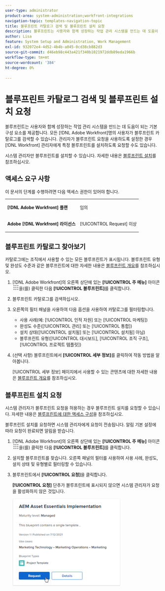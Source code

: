 ```yaml
---
user-type: administrator
product-area: system-administration;workfront-integrations
navigation-topic: templates-navigation-topic
title: 블루프린트 카탈로그 검색 및 블루프린트 설치 요청
description: 블루프린트는 사용자와 함께 성장하는 작업 관리 시스템을 만드는 데 도움이 되는 기본 구성 요소를 제공합니다. 모든 [!DNL Adobe Workfront] 사용자는 블루프린트 카탈로그를 검색할 수 있습니다. 관리자가 블루프린트 요청을 활성화한 경우  [!DNL Workfront] 관리자가 특정 블루프린트를 설치하도록 요청할 수도 있습니다.
author: Lisa
feature: System Setup and Administration, Work Management
exl-id: 932072e4-4d52-4b4b-a045-0cd38cb882d3
source-git-commit: d46eb98c443a421f340b1021972ddb89eda1966b
workflow-type: tm+mt
source-wordcount: '384'
ht-degree: 0%

---
```


# 블루프린트 카탈로그 검색 및 블루프린트 설치 요청

블루프린트는 사용자와 함께 성장하는 작업 관리 시스템을 만드는 데 도움이 되는 기본 구성 요소를 제공합니다. 모든 [!DNL Adobe Workfront]명의 사용자가 블루프린트 카탈로그를 검색할 수 있습니다. 관리자가 블루프린트 요청을 사용하도록 설정한 경우 [!DNL Workfront] 관리자에게 특정 블루프린트를 설치하도록 요청할 수도 있습니다.

시스템 관리자만 블루프린트를 설치할 수 있습니다. 자세한 내용은 [블루프린트 설치](../../administration-and-setup/blueprints/blueprints-install.md)를 참조하십시오.

## 액세스 요구 사항

이 문서의 단계를 수행하려면 다음 액세스 권한이 있어야 합니다.

<table style="table-layout:auto"> 
 <col> 
 <col> 
 <tbody> 
  <tr> 
   <td role="rowheader"><strong>[!DNL Adobe Workfront] 플랜</strong></td> 
   <td> <p> 임의</p> </td> 
  </tr> 
  <tr> 
   <td role="rowheader"><strong>Adobe [!DNL Workfront] 라이선스</strong></td> 
   <td> <p>[!UICONTROL Request] 이상</p> </td> 
  </tr>
 </tbody> 
</table>

## 블루프린트 카탈로그 찾아보기

카탈로그에는 조직에서 사용할 수 있는 모든 블루프린트가 표시됩니다. 블루프린트 유형 및 완성도 수준과 같은 블루프린트에 대한 자세한 내용은 [블루프린트 개요](../../administration-and-setup/blueprints/blueprints-overview.md)를 참조하십시오.

1. [!DNL Adobe Workfront]의 오른쪽 상단에 있는 **[!UICONTROL 주 메뉴]** 아이콘 ![](assets/main-menu-icon.png)을(를) 클릭한 다음 **[!UICONTROL 블루프린트]**&#x200B;를 클릭합니다.
1. 블루프린트 카탈로그를 검색하십시오.
1. 오른쪽의 필터 패널을 사용하여 다음 옵션을 사용하여 카탈로그를 필터링합니다.

   * 사용 사례(예: [!UICONTROL 인적 자원] 또는 [!UICONTROL 마케팅])
   * 완성도 수준([!UICONTROL 관리] 또는 [!UICONTROL 통합])
   * 설치 상태([!UICONTROL 설치됨] 또는 [!UICONTROL 설치됨] 아님)
   * 블루프린트 유형(<!--Custom Form, -->[!UICONTROL 대시보드], [!UICONTROL 조직 구조], [!UICONTROL 프로젝트 템플릿]<!--, Request Queue, Setup Feature-->)

1. (선택 사항) 블루프린트에서 **[!UICONTROL 세부 정보]**&#x200B;를 클릭하여 작동 방법을 알아봅니다.

   [!UICONTROL 세부 정보] 페이지에서 사용할 수 있는 콘텐츠에 대한 자세한 내용은 [블루프린트 개요](../../administration-and-setup/blueprints/blueprints-overview.md)를 참조하십시오.

## 블루프린트 설치 요청

시스템 관리자가 블루프린트 요청을 허용하는 경우 블루프린트 설치를 요청할 수 있습니다. 자세한 내용은 [블루프린트에 대한 액세스 구성](../../administration-and-setup/blueprints/configure-access-to-blueprints.md)을 참조하십시오.

블루프린트 설치를 요청하면 시스템 관리자에게 요청이 전송됩니다. 알림 기본 설정에 따라 요청이 완료되면 알림을 받습니다.

1. [!DNL Adobe Workfront]의 오른쪽 상단에 있는 **[!UICONTROL 주 메뉴]** 아이콘 ![](assets/main-menu-icon.png)을(를) 클릭한 다음 **[!UICONTROL 블루프린트]**&#x200B;를 클릭합니다.
1. 설치할 블루프린트를 찾습니다. 오른쪽 패널의 필터를 사용하여 사용 사례, 완성도, 설치 상태 및 유형별로 필터링할 수 있습니다.
1. 블루프린트에서 **[!UICONTROL 요청]**&#x200B;을 클릭합니다.

   **[!UICONTROL 요청]** 단추가 블루프린트에 표시되지 않으면 시스템 관리자가 요청을 활성화하지 않은 것입니다.

   ![블루프린트 요청](assets/blueprints-non-admin-request-bp-350x283.png)
